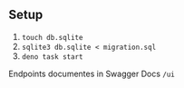 ## Setup
1. `touch db.sqlite`
2. `sqlite3 db.sqlite < migration.sql`
3. `deno task start`

Endpoints documentes in Swagger Docs `/ui`